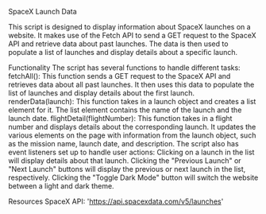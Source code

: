 SpaceX Launch Data

This script is designed to display information about SpaceX launches on a website. It makes use of the Fetch API to send a GET request to the SpaceX API and retrieve data about past launches. The data is then used to populate a list of launches and display details about a specific launch.

Functionality
The script has several functions to handle different tasks:
fetchAll(): This function sends a GET request to the SpaceX API and retrieves data about all past launches. It then uses this data to populate the list of launches and display details about the first launch.
renderData(launch): This function takes in a launch object and creates a list element for it. The list element contains the name of the launch and the launch date.
flightDetail(flightNumber): This function takes in a flight number and displays details about the corresponding launch. It updates the various elements on the page with information from the launch object, such as the mission name, launch date, and description.
The script also has event listeners set up to handle user actions:
Clicking on a launch in the list will display details about that launch.
Clicking the "Previous Launch" or "Next Launch" buttons will display the previous or next launch in the list, respectively.
Clicking the "Toggle Dark Mode" button will switch the website between a light and dark theme.

Resources
SpaceX API: 'https://api.spacexdata.com/v5/launches'